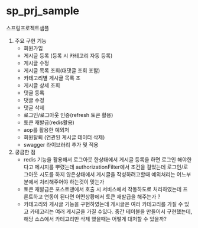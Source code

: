 # sp_prj_sample
스프링프로젝트샘플

1. 주요 구현 기능
   - 회원가입
   - 게시글 등록 (등록 시 카테고리 자동 등록)
   - 게시글 수정
   - 게시글 목록 조회(대댓글 조회 포함)
   - 카테고리별 게시글 목록 조
   - 게시글 상세 조회
   - 댓글 등록
   - 댓글 수정
   - 댓글 삭제
   - 로그인/로그아웃 인증(refresh 토큰 활용)
   - 토큰 재발급(redis활용)
   - aop를 활용한 예외처
   - 회원탈퇴 (연관된 게시글 데이터 삭제)
   - swagger 라이브러리 추가 및 적용
2. 궁금한 점 
   - redis 기능을 활용해서 로그아웃 한상태에서 게시글 등록을 하면 로그인 해야한다고 메시지를 뿌렸는데 authorizationFilter에서 조건을 걸었는데
    로그인/로그아웃 시도를 하지 않은상태에서 게시글을 작성하려고할때 예외처리는 어느부분에서 처리해주어야 하는것이 맞는가  
   - 토큰 재발급은 포스트맨에서 호출 시 서비스에서 작동하도로 처리하였는데 프론트하고 연동이 된다면 어떤상황에서 토큰 재발급을 해주는가 ?
   - 카테고리와 게시글 기능을 구현하였는데 게시글은 여러 카테고리를 가질 수 있고 카테고리는 여러 게시글을 가질 수있다.
     중간 테이블을 만들어서 구현했는데, 해당 소스에서 카테고리만 삭제 했을때는 어떻게 대처할 수 있을까?
   
   
